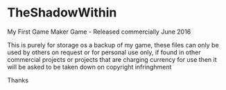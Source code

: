 # TheShadowWithin
My First Game Maker Game - Released commercially June 2016

This is purely for storage os a backup of my game, these files can only be used by others on request or for personal use only,
if found in other commercial projects or projects that are charging currency for use then it will be asked to be taken down on copyright infringhment

Thanks
